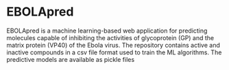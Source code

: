# EBOLApred
EBOLApred is a machine learning-based web application for predicting molecules capable of inhibiting the activities of glycoprotein (GP) and the matrix protein (VP40) of the Ebola virus.
The repository contains active and inactive compounds in a csv file format used to train the ML algorithms.
The predictive models are available as pickle files
